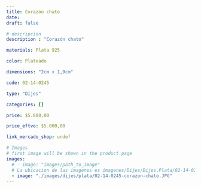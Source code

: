 ```yaml
---
title: Corazón chato
date: 
draft: false

# descripcion
description : "Corazón chato"

materials: Plata 925

color: Plateado

dimensions: "2cm x 1,9cm"

code: 02-14-0245

type: "Dijes"

categories: []

price: $5.880,00

price_eftvo: $5.000,00

link_mercado_shop: undef

# Images
# first image will be shown in the product page
images:
  # - image: "images/path_to_image"
  # La ubicacion de las imagenes es imagenes/Dijes/Dijes.Plata/02-14-0245-corazon-chato
  - image: "./images/dijes/plata/02-14-0245-corazon-chato.JPG"
---
```

